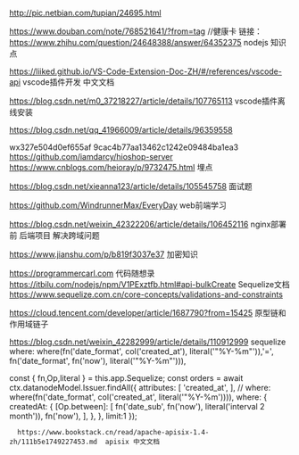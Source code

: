 
http://pic.netbian.com/tupian/24695.html

https://www.douban.com/note/768521641/?from=tag //健康卡
链接：https://www.zhihu.com/question/24648388/answer/64352375 nodejs 知识点


https://liiked.github.io/VS-Code-Extension-Doc-ZH/#/references/vscode-api  vscode插件开发 中文文档

 https://blog.csdn.net/m0_37218227/article/details/107765113  vscode插件离线安装

https://blog.csdn.net/qq_41966009/article/details/96359558

wx327e504d0ef655af
9cac4b77aa13462c1242e09484ba1ea3
https://github.com/iamdarcy/hioshop-server
https://www.cnblogs.com/heioray/p/9732475.html 埋点


https://blog.csdn.net/xieanna123/article/details/105545758 面试题

https://github.com/WindrunnerMax/EveryDay web前端学习

https://blog.csdn.net/weixin_42322206/article/details/106452116 nginx部署前 后端项目 解决跨域问题

https://www.jianshu.com/p/b819f3037e37 加密知识

https://programmercarl.com  代码随想录
https://itbilu.com/nodejs/npm/V1PExztfb.html#api-bulkCreate Sequelize文档
https://www.sequelize.com.cn/core-concepts/validations-and-constraints

https://cloud.tencent.com/developer/article/1687790?from=15425 原型链和作用域链子

https://blog.csdn.net/weixin_42282999/article/details/110912999 sequelize
 where: where(fn('date_format', col('created_at'), literal('"%Y-%m"')),'=', fn('date_format', fn('now'), literal('"%Y-%m"'))),



   const { fn,Op,literal } = this.app.Sequelize;
      const orders = await ctx.datanodeModel.Issuer.findAll({
        attributes: [
          'created_at',
        ],
        // where: where(fn('date_format', col('created_at', literal('"%Y-%m')))),
        where: {
          createdAt: {
            [Op.between]: [
              fn('date_sub', fn('now'), literal('interval 2 month')),
              fn('now'),
            ],
          },
        },
        limit:1
      });      

      https://www.bookstack.cn/read/apache-apisix-1.4-zh/111b5e1749227453.md  apisix 中文文档